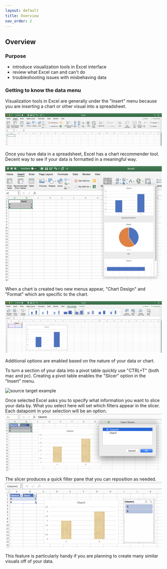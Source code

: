```yaml
---
layout: default
title: Overview
nav_order: 2
---
```


## Overview

### Purpose
- introduce visualization tools in Excel interface
- review what Excel can and can't do
- troubleshooting issues with misbehaving data

### Getting to know the data menu

Visualization tools in Excel are generally under the "Insert" menu because you are inserting a chart or other visual into a spreadsheet.

![source target example](1-overview-insert-menu.png)

Once you have data in a spreadsheet, Excel has a chart recommender tool. Decent way to see if your data is formatted in a meaningful way.

![source target example](1-overview-recommend-chart-tool.png)

When a chart is created two new menus appear, "Chart Design" and "Format" which are specific to the chart.

![source target example](1-chart-design-format-menus.png)

Additional options are enabled based on the nature of your data or chart.

To turn a section of your data into a pivot table quickly use "CTRL+T" (both mac and pc). Creating a pivot table enables the "Slicer" option in the "Insert" menu.

![source target example](1-pivot-table-slicer-option.png)

Once selected Excel asks you to specify what information you want to slice your data by. What you select here will set which filters appear in the slicer. Each datapoint in your selection will be an option.
![source target example](1-pivot-table-slicer-select.png)

The slicer produces a quick filter pane that you can reposition as needed.
![source target example](1-pivot-table-slicer-insert.png)

This feature is particularly handy if you are planning to create many similar visuals off of your data.
